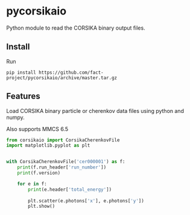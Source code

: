 # pycorsikaio


Python module to read the CORSIKA binary output files.

## Install

Run
```
pip install https://github.com/fact-project/pycorsikaio/archive/master.tar.gz
```

## Features

Load CORSIKA binary particle or cherenkov data files using python and numpy.

Also supports MMCS 6.5

```python
from corsikaio import CorsikaCherenkovFile
import matplotlib.pyplot as plt


with CorsikaCherenkovFile('cer000001') as f:
    print(f.run_header['run_number'])
    print(f.version)

    for e in f:
        print(e.header['total_energy'])
        
        plt.scatter(e.photons['x'], e.photons['y'])
        plt.show()
```



